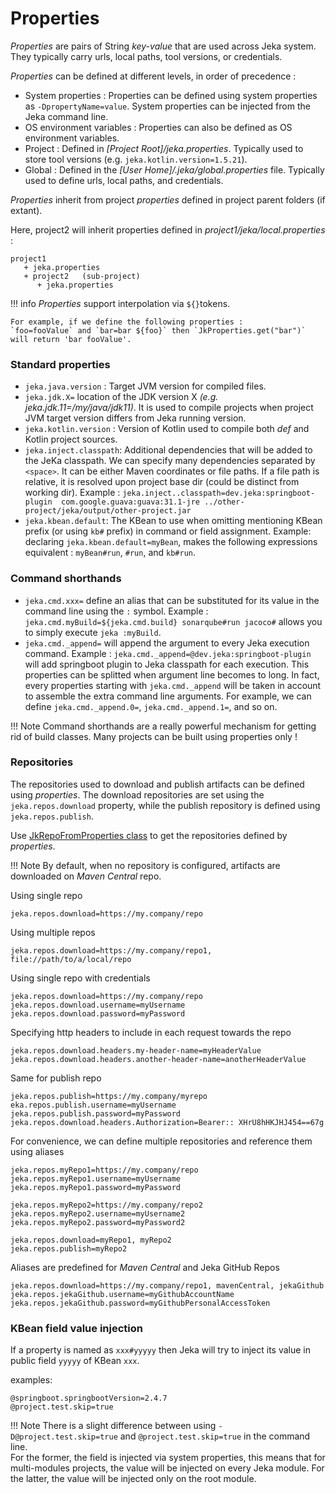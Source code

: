 # Properties

_Properties_ are pairs of String  _key-value_ that are used across Jeka system. They typically carry urls, local paths,
tool versions, or credentials. 

_Properties_ can be defined at different levels, in order of precedence :

* System properties : Properties can be defined using system properties as `-DpropertyName=value`. System properties can
  be injected from the Jeka command line.
* OS environment variables : Properties can also be defined as OS environment variables.
* Project : Defined in _[Project Root]/jeka.properties_. Typically used to store tool versions (e.g. `jeka.kotlin.version=1.5.21`).
* Global : Defined in the _[User Home]/.jeka/global.properties_ file. Typically used to define urls, local paths, and credentials.


_Properties_ inherit from project _properties_ defined in project parent folders (if extant). 

Here, project2 will inherit properties defined in _project1/jeka/local.properties_ :
```
project1
   + jeka.properties
   + project2   (sub-project)
      + jeka.properties
```

!!! info
    _Properties_ support interpolation via `${}`tokens. 
    
    For example, if we define the following properties :
    `foo=fooValue` and `bar=bar ${foo}` then `JkProperties.get("bar")` will return 'bar fooValue'.

### Standard properties

* `jeka.java.version` :  Target JVM version for compiled files.
* `jeka.jdk.X=` location of the JDK version X _(e.g. jeka.jdk.11=/my/java/jdk11)_. It is used to compile projects when 
  project JVM target version differs from Jeka running version.
* `jeka.kotlin.version` : Version of Kotlin used to compile both _def_ and Kotlin project sources.
* `jeka.inject.classpath`: Additional dependencies that will be added to the JeKa classpath. 
   We can specify many dependencies separated by `<space>`.
   It can be either Maven coordinates or file paths. If a file path is relative, it is resolved 
   upon project base dir (could be distinct from working dir).
   Example : `jeka.inject..classpath=dev.jeka:springboot-plugin  com.google.guava:guava:31.1-jre ../other-project/jeka/output/other-project.jar`
* `jeka.kbean.default`: The KBean to use when omitting mentioning KBean prefix (or using `kb#` prefix) in command or field assignment.
   Example: declaring `jeka.kbean.default=myBean`, makes the following expressions equivalent : `myBean#run`, `#run`, and `kb#run`.

### Command shorthands

* `jeka.cmd.xxx=` define an alias that can be substituted for its value in the command line using the `:` symbol.
    Example : `jeka.cmd.myBuild=${jeka.cmd.build} sonarqube#run jacoco#` allows you to simply execute `jeka :myBuild`.
*  `jeka.cmd._append=` will append the argument to every Jeka execution command.
   Example : `jeka.cmd._append=@dev.jeka:springboot-plugin` will add springboot plugin to Jeka classpath for each execution.
   This properties can be splitted when argument line becomes to long. In fact, every properties starting with `jeka.cmd._append` will 
   be taken in account to assemble the extra command line arguments. For example, we can define `jeka.cmd._append.0=`, `jeka.cmd._append.1=`, and so on.

!!! Note
    Command shorthands are a really powerful mechanism for getting rid of build classes.
    Many projects can be built using properties only !

### Repositories

The repositories used to download and publish artifacts can be defined using _properties_.
The download repositories are set using the `jeka.repos.download` property, while the publish repository is defined using `jeka.repos.publish`.

Use [JkRepoFromProperties class](https://github.com/jeka-dev/jeka/blob/master/dev.jeka.core/src/main/java/dev/jeka/core/api/depmanagement/JkRepoFromProperties.java)
to get the repositories defined by _properties_.

!!! Note
    By default, when no repository is configured, artifacts are downloaded on _Maven Central_ repo.

Using single repo
```
jeka.repos.download=https://my.company/repo
```

Using multiple repos
```
jeka.repos.download=https://my.company/repo1, file://path/to/a/local/repo 
```

Using single repo with credentials
```
jeka.repos.download=https://my.company/repo
jeka.repos.download.username=myUsername
jeka.repos.download.password=myPassword
```

Specifying http headers to include in each request towards the repo
```
jeka.repos.download.headers.my-header-name=myHeaderValue
jeka.repos.download.headers.another-header-name=anotherHeaderValue
```

Same for publish repo
```properties
jeka.repos.publish=https://my.company/myrepo
eka.repos.publish.username=myUsername
jeka.repos.publish.password=myPassword
jeka.repos.download.headers.Authorization=Bearer:: XHrU8hHKJHJ454==67g
```

For convenience, we can define multiple repositories and reference them using aliases
```
jeka.repos.myRepo1=https://my.company/repo
jeka.repos.myRepo1.username=myUsername
jeka.repos.myRepo1.password=myPassword

jeka.repos.myRepo2=https://my.company/repo2
jeka.repos.myRepo2.username=myUsername2
jeka.repos.myRepo2.password=myPassword2

jeka.repos.download=myRepo1, myRepo2
jeka.repos.publish=myRepo2
```

Aliases are predefined for _Maven Central_ and Jeka GitHub Repos
```
jeka.repos.download=https://my.company/repo1, mavenCentral, jekaGithub
jeka.repos.jekaGithub.username=myGithubAccountName
jeka.repos.jekaGithub.password=myGithubPersonalAccessToken
```

### KBean field value injection

If a property is named as `xxx#yyyyy` then Jeka will try to inject its value 
in public field `yyyyy` of KBean `xxx`. 

examples:
```
@springboot.springbootVersion=2.4.7
@project.test.skip=true
```

!!! Note
    There is a slight difference between using `-D@project.test.skip=true` and 
    `@project.test.skip=true` in the command line.<br/>
    For the former, the field is injected via system properties, this means that for multi-modules projects,
    the value will be injected on every Jeka module.
    For the latter, the value will be injected only on the root module.









